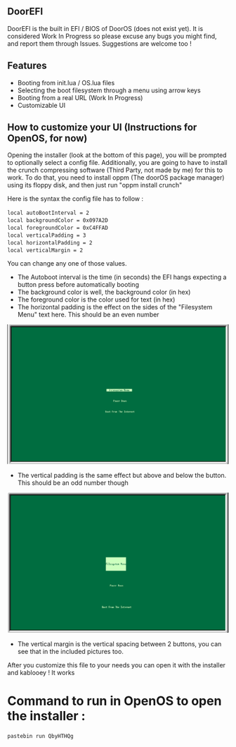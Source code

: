 ## DoorEFI

DoorEFI is the built in EFI / BIOS of DoorOS (does not exist yet). It is considered Work In Progress so please excuse any bugs you might find, and report them through Issues. Suggestions are welcome too !

## Features

- Booting from init.lua / OS.lua files
- Selecting the boot filesystem through a menu using arrow keys
- Booting from a real URL (Work In Progress)
- Customizable UI

## How to customize your UI (Instructions for OpenOS, for now)

Opening the installer (look at the bottom of this page), you will be prompted to optionally select a config file. Additionally, you are going to have to install the crunch compressing software (Third Party, not made by me) for this to work. To do that, you need to install oppm (The doorOS package manager) using its floppy disk, and then just run "oppm install crunch"

 Here is the syntax the config file has to follow :

`local autoBootInterval = 2`  
`local backgroundColor = 0x097A2D`  
`local foregroundColor = 0xC4FFAD`  
`local verticalPadding = 3`  
`local horizontalPadding = 2`  
`local verticalMargin = 2`  

You can change any one of those values.

- The Autoboot interval is the time (in seconds) the EFI hangs expecting a button press before automatically booting
- The background color is well, the background color (in hex)
- The foreground color is the color used for text (in hex)
- The horizontal padding is the effect on the sides of the "Filesystem Menu" text here. This should be an even number

![Horizontal Padding](Icons/HorizontalPadding.png)

- The vertical padding is the same effect but above and below the button. This should be an odd number though

![Vertical Padding](Icons/VerticalPadding.png)

- The vertical margin is the vertical spacing between 2 buttons, you can see that in the included pictures too.

After you customize this file to your needs you can open it with the installer and kablooey ! It works

# Command to run in OpenOS to open the installer :

`pastebin run QbyHTHQg`
